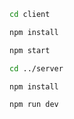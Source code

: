 
```sh
cd client
```

```sh
npm install
```

```sh
npm start
```

```sh
cd ../server
```

```sh
npm install
```

```sh
npm run dev
```
